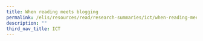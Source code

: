```yaml
---
title: When reading meets blogging
permalink: /elis/resources/read/research-summaries/ict/when-reading-meets-blogging/
description: ""
third_nav_title: ICT
---
```

